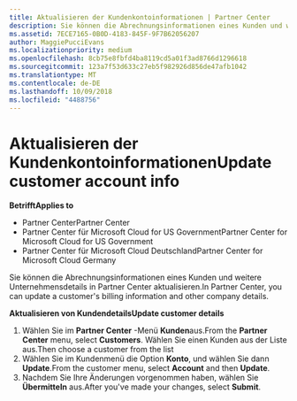 ```yaml
---
title: Aktualisieren der Kundenkontoinformationen | Partner Center
description: Sie können die Abrechnungsinformationen eines Kunden und weitere Unternehmensdetails in Partner Center aktualisieren.
ms.assetid: 7ECE7165-0B0D-4183-845F-9F7B62056207
author: MaggiePucciEvans
ms.localizationpriority: medium
ms.openlocfilehash: 8cb75e8fbfd4ba8119cd5a01f3ad8766d1296618
ms.sourcegitcommit: 123a7f53d633c27eb5f982926d856de47afb1042
ms.translationtype: MT
ms.contentlocale: de-DE
ms.lasthandoff: 10/09/2018
ms.locfileid: "4488756"
---
```

# <a name="update-customer-account-info"></a><span data-ttu-id="7269c-103">Aktualisieren der Kundenkontoinformationen</span><span class="sxs-lookup"><span data-stu-id="7269c-103">Update customer account info</span></span>

**<span data-ttu-id="7269c-104">Betrifft</span><span class="sxs-lookup"><span data-stu-id="7269c-104">Applies to</span></span>**

-  <span data-ttu-id="7269c-105">Partner Center</span><span class="sxs-lookup"><span data-stu-id="7269c-105">Partner Center</span></span>
-  <span data-ttu-id="7269c-106">Partner Center für Microsoft Cloud for US Government</span><span class="sxs-lookup"><span data-stu-id="7269c-106">Partner Center for Microsoft Cloud for US Government</span></span>
-  <span data-ttu-id="7269c-107">Partner Center für Microsoft Cloud Deutschland</span><span class="sxs-lookup"><span data-stu-id="7269c-107">Partner Center for Microsoft Cloud Germany</span></span>

<span data-ttu-id="7269c-108">Sie können die Abrechnungsinformationen eines Kunden und weitere Unternehmensdetails in Partner Center aktualisieren.</span><span class="sxs-lookup"><span data-stu-id="7269c-108">In Partner Center, you can update a customer's billing information and other company details.</span></span>

**<span data-ttu-id="7269c-109">Aktualisieren von Kundendetails</span><span class="sxs-lookup"><span data-stu-id="7269c-109">Update customer details</span></span>**

1.  <span data-ttu-id="7269c-110">Wählen Sie im **Partner Center** -Menü **Kunden**aus.</span><span class="sxs-lookup"><span data-stu-id="7269c-110">From the **Partner Center** menu, select **Customers**.</span></span> <span data-ttu-id="7269c-111">Wählen Sie einen Kunden aus der Liste aus.</span><span class="sxs-lookup"><span data-stu-id="7269c-111">Then choose a customer from the list</span></span>
2.  <span data-ttu-id="7269c-112">Wählen Sie im Kundenmenü die Option **Konto**, und wählen Sie dann **Update**.</span><span class="sxs-lookup"><span data-stu-id="7269c-112">From the customer menu, select **Account** and then **Update**.</span></span>
3.  <span data-ttu-id="7269c-113">Nachdem Sie Ihre Änderungen vorgenommen haben, wählen Sie **Übermitteln** aus.</span><span class="sxs-lookup"><span data-stu-id="7269c-113">After you've made your changes, select **Submit**.</span></span>

 

 



